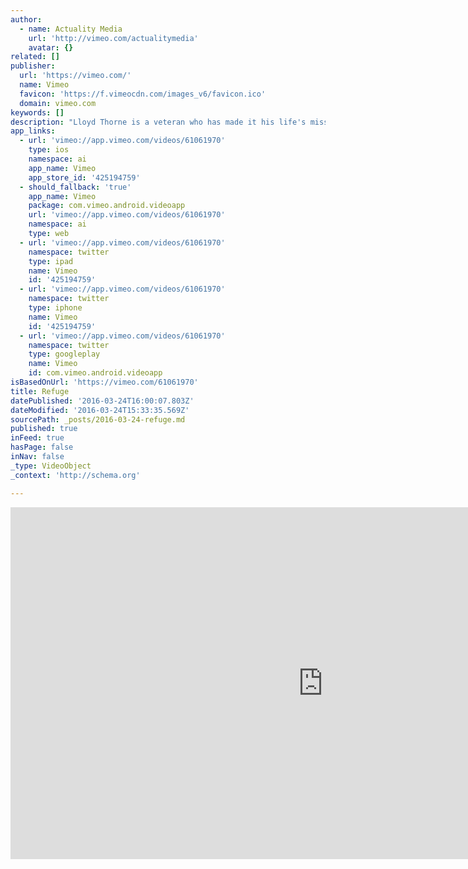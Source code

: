 ```yaml
---
author:
  - name: Actuality Media
    url: 'http://vimeo.com/actualitymedia'
    avatar: {}
related: []
publisher:
  url: 'https://vimeo.com/'
  name: Vimeo
  favicon: 'https://f.vimeocdn.com/images_v6/favicon.ico'
  domain: vimeo.com
keywords: []
description: "Lloyd Thorne is a veteran who has made it his life's mission to provide other veterans with the help he needed to overcome the obstacles of returning to society once he returned from Vietnam. Helen Shaut's life is connected to veterans in many ways, including her husband."
app_links:
  - url: 'vimeo://app.vimeo.com/videos/61061970'
    type: ios
    namespace: ai
    app_name: Vimeo
    app_store_id: '425194759'
  - should_fallback: 'true'
    app_name: Vimeo
    package: com.vimeo.android.videoapp
    url: 'vimeo://app.vimeo.com/videos/61061970'
    namespace: ai
    type: web
  - url: 'vimeo://app.vimeo.com/videos/61061970'
    namespace: twitter
    type: ipad
    name: Vimeo
    id: '425194759'
  - url: 'vimeo://app.vimeo.com/videos/61061970'
    namespace: twitter
    type: iphone
    name: Vimeo
    id: '425194759'
  - url: 'vimeo://app.vimeo.com/videos/61061970'
    namespace: twitter
    type: googleplay
    name: Vimeo
    id: com.vimeo.android.videoapp
isBasedOnUrl: 'https://vimeo.com/61061970'
title: Refuge
datePublished: '2016-03-24T16:00:07.803Z'
dateModified: '2016-03-24T15:33:35.569Z'
sourcePath: _posts/2016-03-24-refuge.md
published: true
inFeed: true
hasPage: false
inNav: false
_type: VideoObject
_context: 'http://schema.org'

---
```

<iframe src="https://cdn.embedly.com/widgets/media.html?src=https%3A%2F%2Fplayer.vimeo.com%2Fvideo%2F61061970&amp;url=https%3A%2F%2Fvimeo.com%2F61061970&amp;image=http%3A%2F%2Fi.vimeocdn.com%2Fvideo%2F516695703_1280.jpg&amp;key=b7d04c9b404c499eba89ee7072e1c4f7&amp;type=text%2Fhtml&amp;schema=vimeo" width="1000" height="563" scrolling="no" frameborder="0" allowfullscreen="allowfullscreen" style=""></iframe>